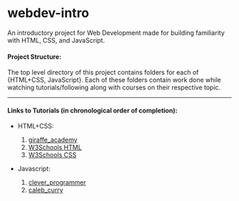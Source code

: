 # webdev-intro
An introductory project for Web Development made for building familiarity with HTML, CSS, and JavaScript.


#### **Project Structure**:
The top level directory of this project contains folders for each of {HTML+CSS, JavaScript}.
Each of these folders contain work done while watching tutorials/following along with courses on their respective topic.

---
#### Links to Tutorials (in chronological order of completion):

- HTML+CSS: 
  1. [giraffe_academy](https://www.youtube.com/watch?v=pQN-pnXPaVg)
  2. [W3Schools HTML](https://www.w3schools.com/html/default.asp)
  3. [W3Schools CSS](https://www.w3schools.com/css/default.asp)

- Javascript:
  1. [clever_programmer](https://www.youtube.com/watch?v=Qqx_wzMmFeA&t=2618s) 
  2. [caleb_curry](https://www.youtube.com/watch?v=9M4XKi25I2M&t=301s)
